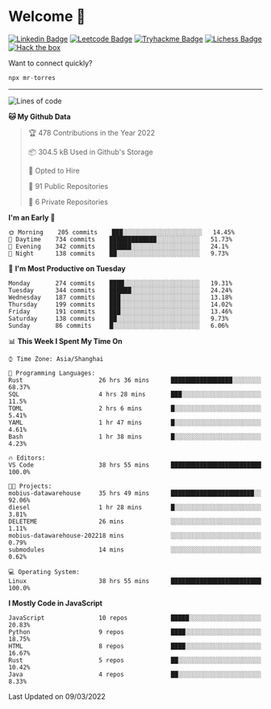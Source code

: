 # Welcome 👋

[![Linkedin Badge](https://img.shields.io/badge/-PedroTorres-blue?style=flat-square&logo=Linkedin&logoColor=white&link=https://www.linkedin.com/in/PedroTorres/)](https://www.linkedin.com/in/pedro-torres-cruz/)
[![Leetcode Badge](https://img.shields.io/badge/profile-leetcode-green)](https://leetcode.com/corfucinas/)
[![Tryhackme Badge](https://img.shields.io/badge/profile-tryhackme-blue)](https://tryhackme.com/p/Corfucinas/)
[![Lichess Badge](https://img.shields.io/badge/challenge_me-lichess-yellow)](https://lichess.org/@/Corfucinas)
[![Hack the box](https://img.shields.io/badge/hack_the_box-profile-red)](https://www.hackthebox.eu/profile/375826)

Want to connect quickly?

```javascript
npx mr-torres
```

---

<!--START_SECTION:waka-->
![Lines of code](https://img.shields.io/badge/From%20Hello%20World%20I%27ve%20Written-1.6%20million%20lines%20of%20code-blue)

**🐱 My Github Data** 

> 🏆 478 Contributions in the Year 2022
 > 
> 📦 304.5 kB Used in Github's Storage 
 > 
> 💼 Opted to Hire
 > 
> 📜 91 Public Repositories 
 > 
> 🔑 6 Private Repositories  
 > 
**I'm an Early 🐤** 

```text
🌞 Morning    205 commits    ███░░░░░░░░░░░░░░░░░░░░░░   14.45% 
🌆 Daytime    734 commits    █████████████░░░░░░░░░░░░   51.73% 
🌃 Evening    342 commits    ██████░░░░░░░░░░░░░░░░░░░   24.1% 
🌙 Night      138 commits    ██░░░░░░░░░░░░░░░░░░░░░░░   9.73%

```
📅 **I'm Most Productive on Tuesday** 

```text
Monday       274 commits    ████░░░░░░░░░░░░░░░░░░░░░   19.31% 
Tuesday      344 commits    ██████░░░░░░░░░░░░░░░░░░░   24.24% 
Wednesday    187 commits    ███░░░░░░░░░░░░░░░░░░░░░░   13.18% 
Thursday     199 commits    ███░░░░░░░░░░░░░░░░░░░░░░   14.02% 
Friday       191 commits    ███░░░░░░░░░░░░░░░░░░░░░░   13.46% 
Saturday     138 commits    ██░░░░░░░░░░░░░░░░░░░░░░░   9.73% 
Sunday       86 commits     █░░░░░░░░░░░░░░░░░░░░░░░░   6.06%

```


📊 **This Week I Spent My Time On** 

```text
⌚︎ Time Zone: Asia/Shanghai

💬 Programming Languages: 
Rust                     26 hrs 36 mins      █████████████████░░░░░░░░   68.37% 
SQL                      4 hrs 28 mins       ███░░░░░░░░░░░░░░░░░░░░░░   11.5% 
TOML                     2 hrs 6 mins        █░░░░░░░░░░░░░░░░░░░░░░░░   5.41% 
YAML                     1 hr 47 mins        █░░░░░░░░░░░░░░░░░░░░░░░░   4.61% 
Bash                     1 hr 38 mins        █░░░░░░░░░░░░░░░░░░░░░░░░   4.23%

🔥 Editors: 
VS Code                  38 hrs 55 mins      █████████████████████████   100.0%

🐱‍💻 Projects: 
mobius-datawarehouse     35 hrs 49 mins      ███████████████████████░░   92.06% 
diesel                   1 hr 28 mins        █░░░░░░░░░░░░░░░░░░░░░░░░   3.81% 
DELETEME                 26 mins             ░░░░░░░░░░░░░░░░░░░░░░░░░   1.11% 
mobius-datawarehouse-202218 mins             ░░░░░░░░░░░░░░░░░░░░░░░░░   0.79% 
submodules               14 mins             ░░░░░░░░░░░░░░░░░░░░░░░░░   0.62%

💻 Operating System: 
Linux                    38 hrs 55 mins      █████████████████████████   100.0%

```

**I Mostly Code in JavaScript** 

```text
JavaScript               10 repos            █████░░░░░░░░░░░░░░░░░░░░   20.83% 
Python                   9 repos             ████░░░░░░░░░░░░░░░░░░░░░   18.75% 
HTML                     8 repos             ████░░░░░░░░░░░░░░░░░░░░░   16.67% 
Rust                     5 repos             ██░░░░░░░░░░░░░░░░░░░░░░░   10.42% 
Java                     4 repos             ██░░░░░░░░░░░░░░░░░░░░░░░   8.33%

```



 Last Updated on 09/03/2022
<!--END_SECTION:waka-->

